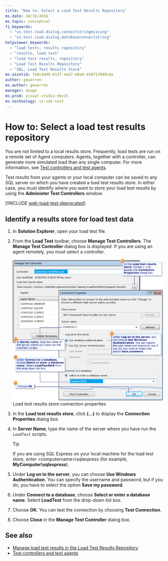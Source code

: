 ```yaml
---
title: "How to: Select a Load Test Results Repository"
ms.date: 10/19/2016
ms.topic: conceptual
f1_keywords:
  - "vs.test.load.dialog.connectstringmissing"
  - "vs.test.load.dialog.databaseconnectstring"
helpviewer_keywords:
  - "load tests, results repository"
  - "results, load test"
  - "load test results, repository"
  - "Load Test Results Repository"
  - "SQL, Load Test Results Store"
ms.assetid: fa0c4dd9-612f-4a57-b8eb-458f129d9cda
author: gewarren
ms.author: gewarren
manager: douge
ms.prod: visual-studio-dev15
ms.technology: vs-ide-test
---
```

# How to: Select a load test results repository

You are not limited to a local results store. Frequently, load tests are run on a remote set of Agent computers. Agents, together with a controller, can generate more simulated load than any single computer. For more information, see [Test controllers and test agents](configure-test-agents-and-controllers-for-load-tests.md).

Test results from your agents or your local computer can be saved to any SQL server on which you have created a load test results store. In either case, you must identify where you want to store your load test results by using the **Administer Test Controllers** window.

[!INCLUDE [web-load-test-deprecated](includes/web-load-test-deprecated.md)]

## Identify a results store for load test data

1.  In **Solution Explorer**, open your load test file.

2.  From the **Load Test** toolbar, choose **Manage Test Controllers**. The **Manage Test Controller** dialog box is displayed. If you are using an agent remotely, you must select a controller.

     ![Load test results store connection properties](../test/media/loadtestconnectionproperties.png)
Load test results store connection properties

3.  In the **Load test results store**, click **(…)** to display the **Connection Properties** dialog box.

4.  In **Server Name**, type the name of the server where you have run the `LoadTest` scripts.

    > [!TIP]
    > If you are using SQL Express on your local machine for the load test store, enter \<computername>\sqlexpress (for example, **MyComputer\sqlexpress**).

5.  Under **Log on to the server**, you can choose **Use Windows Authentication**. You can specify the username and password, but if you do, you have to select the option **Save my password**.

6.  Under **Connect to a database**, choose **Select or enter a database name**. Select **LoadTest** from the drop-down list box.

7.  Choose **OK**. You can test the connection by choosing **Test Connection**.

8.  Choose **Close** in the **Manage Test Controller** dialog box.

## See also

- [Manage load test results in the Load Test Results Repository](../test/manage-load-test-results-in-the-load-test-results-repository.md)
- [Test controllers and test agents](configure-test-agents-and-controllers-for-load-tests.md)